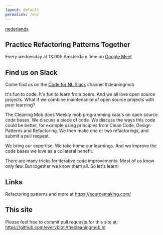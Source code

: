 ```yaml
---
layout: default
permalink: /en/
---
```

<p><a href="/">nederlands</a></p>
<h2>Practice Refactoring Patterns Together</h2>
<p>Every wednesday at 13:00h Amsterdam time on <a href="https://meet.google.com/xwx-ygjz-vdd">Google Meet</a></p>
<h2>Find us on Slack</h2>
<p>Come find us on the <a href="https://praatmee.codefor.nl">Code for NL Slack</a> channel #cleaningmob</p>
<p>It's fun to code. It's fun to learn from peers. And we all love open source projects. What if we combine maintenance of open source projects with peer learning?</p>
<p>The Cleaning Mob does Weekly mob programming kata's on open source code bases. We discuss a piece of code. We discuss the ways this code could be better, for example using principles from Clean Code, Design Patterns and Refactoring. We then make one or two refactorings, and submit a pull request.</p>
<p>We bring our expertise. We take home our learnings. And we improve the code bases we love as a collateral benefit.</p>
<p>There are many tricks for iterative code improvements. Most of us know only few. But together we know them all. So let's learn!</p>
<h2>Links</h2>
<p>Refactoring patterns and more at <a href="https://sourcemaking.com/">https://sourcemaking.com/</a></p>
<h2>This site</h2>
<p>Please feel free to commit pull requests for this site at: <a href="https://github.com/everybitnl/thecleaningmob.nl">https://github.com/everybitnl/thecleaningmob.nl</a></p>
